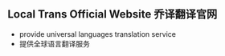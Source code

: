 ## Local Trans Official Website 乔译翻译官网
- provide universal languages translation service
- 提供全球语言翻译服务
